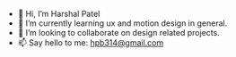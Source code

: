 - 👋 Hi, I’m Harshal Patel
- 🌱 I’m currently learning ux and motion design in general.
- 💞️ I’m looking to collaborate on design related projects.
- 📫 Say hello to me: hpb314@gmail.com

<!---
harshal9974/harshal9974 is a ✨ special ✨ repository because its `README.md` (this file) appears on your GitHub profile.
You can click the Preview link to take a look at your changes.
--->
